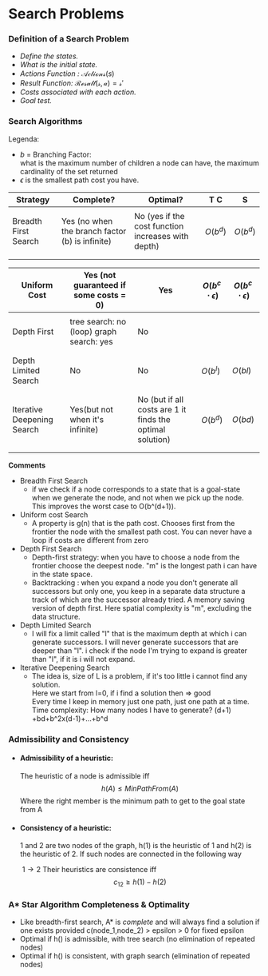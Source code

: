 # Search Problems

### Definition of a Search Problem

- *Define the states.*
- *What is the initial state.*
- *Actions Function :* $\mathcal{Actions}(s)$
- *Result Function:* $\mathcal{Result(s,a)=s'}$
- *Costs associated with each action.*
- *Goal test.*

### Search Algorithms

Legenda:

- ${b}$  =  Branching Factor:   
  what is the maximum number of children a node can have, the maximum cardinality of the set returned
- ${\epsilon}$ is the smallest path cost you have.



| Strategy             | Complete?                                       | Optimal?                                           | T C      | S        |
| -------------------- | ----------------------------------------------- | -------------------------------------------------- | -------- | -------- |
|                      |                                                 |                                                    |          |          |
| Breadth First Search | Yes (no when the branch factor (b) is infinite) | No (yes if the cost function increases with depth) | $O(b^d)$ | $O(b^d)$ |
|                      |                                                 |                                                    |          |          |
|                      |                                                 |                                                    |          |          |

| Uniform Cost               | Yes (not guaranteed if some costs = 0)   | Yes                                                       | $O(b^c\cdot \epsilon)$ | $O(b^c\cdot  \epsilon)$ |
| -------------------------- | ---------------------------------------- | --------------------------------------------------------- | ---------------------- | ----------------------- |
|                            |                                          |                                                           |                        |                         |
| Depth First                | tree search: no (loop) graph search: yes | No                                                        |                        |                         |
|                            |                                          |                                                           |                        |                         |
|                            |                                          |                                                           |                        |                         |
| Depth Limited Search       | No                                       | No                                                        | $O(b^l)$               | $O(bl)$                 |
|                            |                                          |                                                           |                        |                         |
|                            |                                          |                                                           |                        |                         |
| Iterative Deepening Search | Yes(but not when it's infinite)          | No (but if all costs are 1 it finds the optimal solution) | $O(b^d)$               | $O(bd)$                 |
|                            |                                          |                                                           |                        |                         |
|                            |                                          |                                                           |                        |                         |



**Comments**

- Breadth First Search
  - if we check if a node corresponds to a state that is a goal-state when we generate the node, and not when we pick up the node. This improves the worst case to  O(b^(d+1)).
- Uniform cost Search
  - A property is g(n) that is the path cost. Chooses first from the frontier the node with the smallest path cost. 
    You can never have a loop if costs are different from zero
- Depth First Search
  - Depth-first strategy: when you have to choose a node from the frontier choose the deepest node. "m" is the longest path i can have in the state space.
  - Backtracking : when you expand a node you don't generate all successors but only one, you keep in a separate data structure a track of which are the successor already tried. 
    A memory saving version of depth first. Here spatial complexity is "m", excluding the data structure. 
- Depth Limited Search
  - I will fix a limit called "l" that is the maximum depth at which i can
    generate successors. I will never generate successors that are deeper than
    "l". i check if the node I'm trying to expand is greater than
    "l", if it is i will not expand.
- Iterative Deepening Search
  - The idea is, size of L is a problem, if it's too little i cannot find any solution.<br />Here we start from l=0, if i find a solution then => good  <br />Every time I keep in memory just one path, just one path at a time.<br />Time complexity: How many nodes I have to generate? (d+1) +bd+b^2x(d-1)+…+b^d



### Admissibility and Consistency

- #### Admissibility of a heuristic:

  The heuristic of a node is admissible iff
  $$
  h(A)\le MinPathFrom(A)
  $$
  Where the right member is the minimum path to get to the goal state from A

- #### Consistency of a heuristic:

  1 and 2 are two nodes of the graph, h(1) is the heuristic of 1 and h(2) is the heuristic of 2.
  If such nodes are connected in the following way

  ​                                                                                 $1 \to 2$ 
  Their heuristics are consistence iff
  $$
  c_{12}\ge h(1)-h(2)
  $$



### A* Star Algorithm Completeness & Optimality

- Like breadth-first search,  A* is *complete* and will always find a solution if one exists provided c(node_1,node_2) > epsilon > 0 for fixed epsilon
- Optimal if h() is admissible, with tree search (no elimination of repeated nodes)
- Optimal if h() is consistent, with graph search (elimination of repeated nodes)